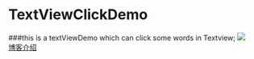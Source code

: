 # TextViewClickDemo
###this is a textViewDemo which can click some words in Textview; 
![](https://github.com/ckenergy/TextViewClickDemo/tree/master/img/2.gif)  
[博客介绍]() 
